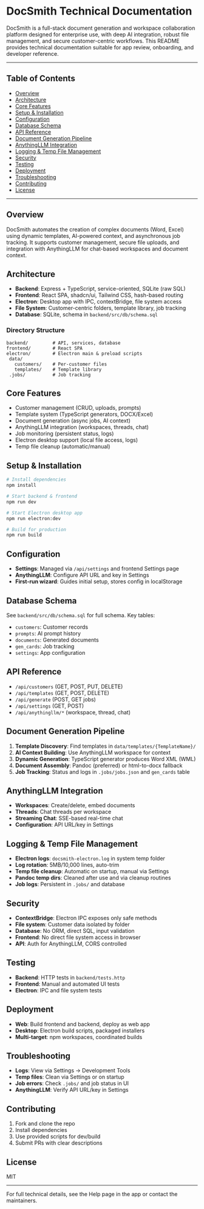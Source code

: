 # DocSmith Technical Documentation

DocSmith is a full-stack document generation and workspace collaboration platform designed for enterprise use, with deep AI integration, robust file management, and secure customer-centric workflows. This README provides technical documentation suitable for app review, onboarding, and developer reference.

---

## Table of Contents
- [Overview](#overview)
- [Architecture](#architecture)
- [Core Features](#core-features)
- [Setup & Installation](#setup--installation)
- [Configuration](#configuration)
- [Database Schema](#database-schema)
- [API Reference](#api-reference)
- [Document Generation Pipeline](#document-generation-pipeline)
- [AnythingLLM Integration](#anythingllm-integration)
- [Logging & Temp File Management](#logging--temp-file-management)
- [Security](#security)
- [Testing](#testing)
- [Deployment](#deployment)
- [Troubleshooting](#troubleshooting)
- [Contributing](#contributing)
- [License](#license)

---

## Overview
DocSmith automates the creation of complex documents (Word, Excel) using dynamic templates, AI-powered context, and asynchronous job tracking. It supports customer management, secure file uploads, and integration with AnythingLLM for chat-based workspaces and document context.

## Architecture
- **Backend**: Express + TypeScript, service-oriented, SQLite (raw SQL)
- **Frontend**: React SPA, shadcn/ui, Tailwind CSS, hash-based routing
- **Electron**: Desktop app with IPC, contextBridge, file system access
- **File System**: Customer-centric folders, template library, job tracking
- **Database**: SQLite, schema in `backend/src/db/schema.sql`

### Directory Structure
```
backend/         # API, services, database
frontend/        # React SPA
electron/        # Electron main & preload scripts
 data/
   customers/    # Per-customer files
   templates/    # Template library
 .jobs/          # Job tracking
```

## Core Features
- Customer management (CRUD, uploads, prompts)
- Template system (TypeScript generators, DOCX/Excel)
- Document generation (async jobs, AI context)
- AnythingLLM integration (workspaces, threads, chat)
- Job monitoring (persistent status, logs)
- Electron desktop support (local file access, logs)
- Temp file cleanup (automatic/manual)

## Setup & Installation
```bash
# Install dependencies
npm install

# Start backend & frontend
npm run dev

# Start Electron desktop app
npm run electron:dev

# Build for production
npm run build
```

## Configuration
- **Settings**: Managed via `/api/settings` and frontend Settings page
- **AnythingLLM**: Configure API URL and key in Settings
- **First-run wizard**: Guides initial setup, stores config in localStorage

## Database Schema
See `backend/src/db/schema.sql` for full schema. Key tables:
- `customers`: Customer records
- `prompts`: AI prompt history
- `documents`: Generated documents
- `gen_cards`: Job tracking
- `settings`: App configuration

## API Reference
- `/api/customers` (GET, POST, PUT, DELETE)
- `/api/templates` (GET, POST, DELETE)
- `/api/generate` (POST, GET jobs)
- `/api/settings` (GET, POST)
- `/api/anythingllm/*` (workspace, thread, chat)

## Document Generation Pipeline
1. **Template Discovery**: Find templates in `data/templates/{TemplateName}/`
2. **AI Context Building**: Use AnythingLLM workspace for context
3. **Dynamic Generation**: TypeScript generator produces Word XML (WML)
4. **Document Assembly**: Pandoc (preferred) or html-to-docx fallback
5. **Job Tracking**: Status and logs in `.jobs/jobs.json` and `gen_cards` table

## AnythingLLM Integration
- **Workspaces**: Create/delete, embed documents
- **Threads**: Chat threads per workspace
- **Streaming Chat**: SSE-based real-time chat
- **Configuration**: API URL/key in Settings

## Logging & Temp File Management
- **Electron logs**: `docsmith-electron.log` in system temp folder
- **Log rotation**: 5MB/10,000 lines, auto-trim
- **Temp file cleanup**: Automatic on startup, manual via Settings
- **Pandoc temp dirs**: Cleaned after use and via cleanup routines
- **Job logs**: Persistent in `.jobs/` and database

## Security
- **ContextBridge**: Electron IPC exposes only safe methods
- **File system**: Customer data isolated by folder
- **Database**: No ORM, direct SQL, input validation
- **Frontend**: No direct file system access in browser
- **API**: Auth for AnythingLLM, CORS controlled

## Testing
- **Backend**: HTTP tests in `backend/tests.http`
- **Frontend**: Manual and automated UI tests
- **Electron**: IPC and file system tests

## Deployment
- **Web**: Build frontend and backend, deploy as web app
- **Desktop**: Electron build scripts, packaged installers
- **Multi-target**: npm workspaces, coordinated builds

## Troubleshooting
- **Logs**: View via Settings → Development Tools
- **Temp files**: Clean via Settings or on startup
- **Job errors**: Check `.jobs/` and job status in UI
- **AnythingLLM**: Verify API URL/key in Settings

## Contributing
1. Fork and clone the repo
2. Install dependencies
3. Use provided scripts for dev/build
4. Submit PRs with clear descriptions

## License
MIT

---
For full technical details, see the Help page in the app or contact the maintainers.
